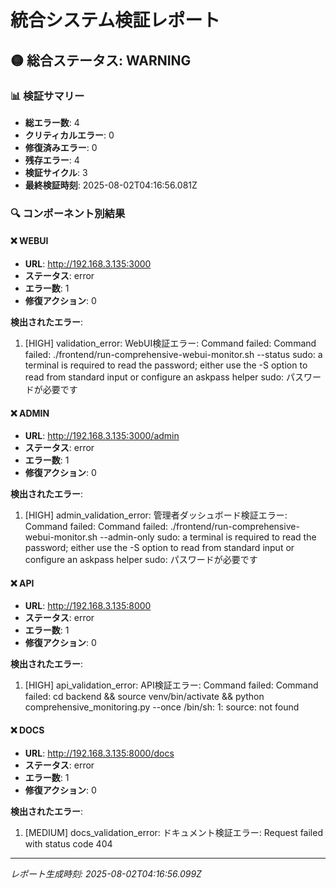 # 統合システム検証レポート

## 🟡 総合ステータス: WARNING

### 📊 検証サマリー
- **総エラー数**: 4
- **クリティカルエラー**: 0
- **修復済みエラー**: 0
- **残存エラー**: 4
- **検証サイクル**: 3
- **最終検証時刻**: 2025-08-02T04:16:56.081Z

### 🔍 コンポーネント別結果

#### ❌ WEBUI
- **URL**: http://192.168.3.135:3000
- **ステータス**: error
- **エラー数**: 1
- **修復アクション**: 0

**検出されたエラー**:
1. [HIGH] validation_error: WebUI検証エラー: Command failed: Command failed: ./frontend/run-comprehensive-webui-monitor.sh --status
sudo: a terminal is required to read the password; either use the -S option to read from standard input or configure an askpass helper
sudo: パスワードが必要です


#### ❌ ADMIN
- **URL**: http://192.168.3.135:3000/admin
- **ステータス**: error
- **エラー数**: 1
- **修復アクション**: 0

**検出されたエラー**:
1. [HIGH] admin_validation_error: 管理者ダッシュボード検証エラー: Command failed: Command failed: ./frontend/run-comprehensive-webui-monitor.sh --admin-only
sudo: a terminal is required to read the password; either use the -S option to read from standard input or configure an askpass helper
sudo: パスワードが必要です


#### ❌ API
- **URL**: http://192.168.3.135:8000
- **ステータス**: error
- **エラー数**: 1
- **修復アクション**: 0

**検出されたエラー**:
1. [HIGH] api_validation_error: API検証エラー: Command failed: Command failed: cd backend && source venv/bin/activate && python comprehensive_monitoring.py --once
/bin/sh: 1: source: not found


#### ❌ DOCS
- **URL**: http://192.168.3.135:8000/docs
- **ステータス**: error
- **エラー数**: 1
- **修復アクション**: 0

**検出されたエラー**:
1. [MEDIUM] docs_validation_error: ドキュメント検証エラー: Request failed with status code 404


---
*レポート生成時刻: 2025-08-02T04:16:56.099Z*
